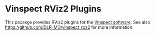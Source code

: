 # Vinspect RViz2 Plugins

This pacakge provides RViz2 plugins for the [Vinspect software](https://github.com/DLR-MO/vinspect).
See also https://github.com/DLR-MO/vinspect_ros2 for more information.

